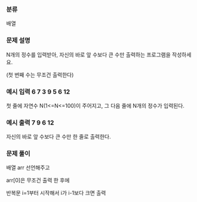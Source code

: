 ### 분류

배열

### 문제 설명

<p>
N개의 정수를 입력받아, 자신의 바로 앞 수보다 큰 수만 출력하는 프로그램을 작성하세요.
</p>
<p>
(첫 번째 수는 무조건 출력한다)
</p>


### 예시 입력  6   7 3 9 5 6 12

 <p>첫 줄에 자연수 N(1<=N<=100)이 주어지고, 그 다음 줄에 N개의 정수가 입력된다.
</p>


### 예시 출력 7 9 6 12

 <p>자신의 바로 앞 수보다 큰 수만 한 줄로 출력한다.</p>


### 문제 풀이
<p> 배열 arr 선언해주고 </p>
<p>
  arr[0]은 무조건 출력 한 후에
</p>
<p>
반복문 i=1부터 시작해서 i가 i-1보다 크면 출력
</p>

